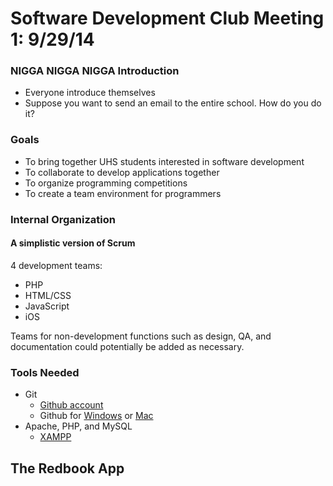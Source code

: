 # Software Development Club Meeting 1: 9/29/14

### NIGGA NIGGA NIGGA Introduction

- Everyone introduce themselves 
- Suppose you want to send an email to the entire school. How do you do it?

### Goals

- To bring together UHS students interested in software development
- To collaborate to develop applications together
- To organize programming competitions
- To create a team environment for programmers 

### Internal Organization
#### A simplistic version of Scrum  
4 development teams:

-	PHP
-	HTML/CSS
-	JavaScript
-	iOS

Teams for non-development functions such as design, QA, and documentation could 
potentially be added as necessary.

### Tools Needed

- Git
	- [Github account](https://github.com/join)
	- Github for [Windows](https://windows.github.com/) or [Mac](https://mac.github.com/)
- Apache, PHP, and MySQL 
	- [XAMPP](https://www.apachefriends.org/index.html)

## The Redbook App
